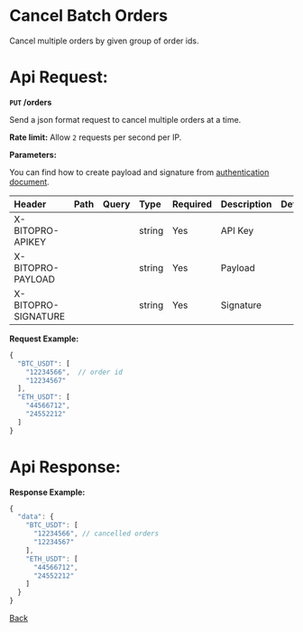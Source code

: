 # Cancel Batch Orders

Cancel multiple orders by given group of order ids.

# Api Request:
**`PUT` /orders**

Send a json format request to cancel multiple orders at a time.

**Rate limit:**
Allow `2` requests per second per IP.

**Parameters:**

You can find how to create payload and signature from [authentication document](../../../README.md#authentication-header-parameters).

| Header              | Path | Query | Type   | Required | Description                       | Default | Range | Example |
| :------------------ | :--- | :---- | :----- | :------- | :-------------------------------- | :------ | :---- | :------ |
| X-BITOPRO-APIKEY    |      |       | string | Yes      | API Key     |         |       |         |
| X-BITOPRO-PAYLOAD   |      |       | string | Yes      | Payload    |         |       |         |
| X-BITOPRO-SIGNATURE |      |       | string | Yes      | Signature|         |       |         |

**Request Example:**

```javascript
{
  "BTC_USDT": [
    "12234566",  // order id
    "12234567"
  ],
  "ETH_USDT": [
    "44566712",
    "24552212"
  ]
}
```

# Api Response:
**Response Example:**

```javascript
{
  "data": {
    "BTC_USDT": [
      "12234566", // cancelled orders
      "12234567"
    ],
    "ETH_USDT": [
      "44566712",
      "24552212"
    ]
  }
}
```
[Back](README.md)